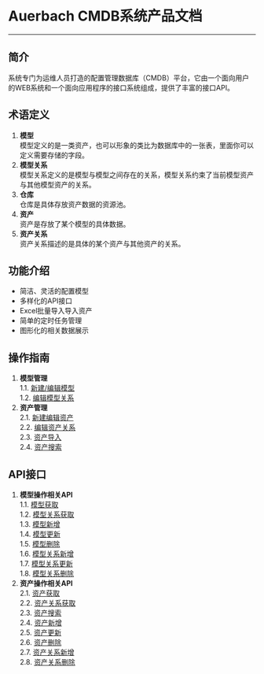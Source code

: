 # Auerbach CMDB系统产品文档
------
## 简介
系统专门为运维人员打造的配置管理数据库（CMDB）平台，它由一个面向用户的WEB系统和一个面向应用程序的接口系统组成，提供了丰富的接口API。  
## 术语定义
1. **模型**    
模型定义的是一类资产，也可以形象的类比为数据库中的一张表，里面你可以定义需要存储的字段。
2. **模型关系**    
模型关系定义的是模型与模型之间存在的关系，模型关系约束了当前模型资产与其他模型资产的关系。
3. **仓库**    
仓库是具体存放资产数据的资源池。
4. **资产**    
资产是存放了某个模型的具体数据。
5. **资产关系**    
资产关系描述的是具体的某个资产与其他资产的关系。

## 功能介绍
- 简洁、灵活的配置模型
- 多样化的API接口
- Excel批量导入导入资产
- 简单的定时任务管理
- 图形化的相关数据展示     

## 操作指南     
1. **模型管理**      
1.1. [新建/编辑模型](newmodel.md)   
1.2. [编辑模型关系](modelRelation.md)     
2. **资产管理**      
2.1. [新建编辑资产](newProperty.md)      
2.2. [编辑资产关系](PropertyRelation.md)  
2.3. [资产导入](PropertyImport.md)  
2.4. [资产搜索](PropertySearch.md)     
  
## API接口  

1. **模型操作相关API**    
1.1. [模型获取](modelAPI1.md)      
1.2. [模型关系获取](modelAPI2.md)      
1.3. [模型新增](modelAPI3.md)      
1.4. [模型更新](modelAPI4.md)     
1.5. [模型删除](modelAPI5.md)      
1.6. [模型关系新增](modelAPI6.md)     
1.7. [模型关系更新](modelAPI7.md)     
1.8. [模型关系删除](modelAPI8.md)     
2. **资产操作相关API**   
2.1. [资产获取](PropertyAPI1.md)      
2.2. [资产关系获取](PropertyAPI2.md)   
2.3. [资产搜索](PropertyAPI3.md)   
2.4. [资产新增](PropertyAPI4.md)   
2.5. [资产更新](PropertyAPI5.md)   
2.6. [资产删除](PropertyAPI6.md)   
2.7. [资产关系新增](PropertyAPI7.md)   
2.8. [资产关系删除](PropertyAPI8.md)   
